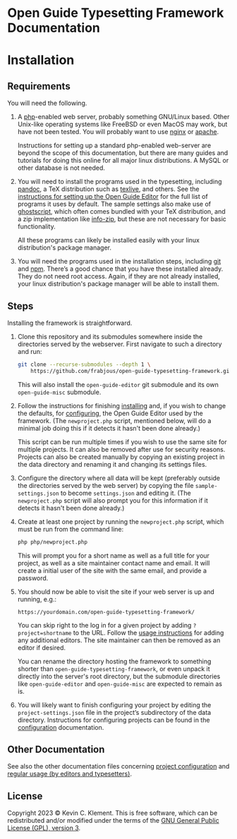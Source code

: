 
# Open Guide Typesetting Framework Documentation

# Installation

## Requirements

You will need the following.

1. A [php](https://www.php.net/)-enabled web server, probably something GNU/Linux based.
   Other Unix-like operating systems like FreeBSD or even MacOS may work, but have not been tested.
   You will probably want to use [nginx](https://www.nginx.com/) or [apache](https://httpd.apache.org/).

    Instructions for setting up a standard php-enabled web-server are beyond the scope of this documentation, but there are many guides and tutorials for doing this online for all major linux distributions.
    A MySQL or other database is not needed.

3. You will need to install the programs used in the typesetting, including [pandoc](https://pandoc.org), a TeX distribution such as [texlive](https://tug.org/texlive/), and others. See the [instructions for setting up the Open Guide Editor](https://github.com/frabjous/open-guide-editor/blob/main/doc/installation.md) for the full list of programs it uses by default.
    The sample settings also make use of [ghostscript](https://www.ghostscript.com/), which often comes bundled with your TeX distribution, and a zip implementation like [info-zip](https://infozip.sourceforge.net/Zip.html), but these are not necessary for basic functionality.

   All these programs can likely be installed easily with your linux distribution's package manager.

5. You will need the programs used in the installation steps, including [git](https://git-scm.com/) and [npm](https://www.npmjs.com/).
    There’s a good chance that you have these installed already.
    They do not need root access.
    Again, if they are not already installed, your linux distribution's package manager will be able to install them.

## Steps

Installing the framework is straightforward.

1. Clone this repository and its submodules somewhere inside the directories served by the webserver. First navigate to such a directory and run:

    ```sh
    git clone --recurse-submodules --depth 1 \
        https://github.com/frabjous/open-guide-typesetting-framework.git
    ```

    This will also install the `open-guide-editor` git submodule and its own `open-guide-misc` submodule.

2. Follow the instructions for finishing [installing](https://github.com/frabjous/open-guide-editor/blob/main/doc/installation.md) and, if you wish to change the defaults, for [configuring](https://github.com/frabjous/open-guide-editor/blob/main/doc/settings.md), the Open Guide Editor used by the framework. (The `newproject.php` script, mentioned below, will do a minimal job doing this if it detects it hasn't been done already.)

    This script can be run multiple times if you wish to use the same site for multiple projects.
       It can also be removed after use for security reasons.
       Projects can also be created manually by copying an existing project in the data directory and renaming it and changing its settings files.

3. Configure the directory where all data will be kept (preferably outside the directories served by the web server) by copying the file `sample-settings.json` to become `settings.json` and editing it.
    (The `newproject.php` script will also prompt you for this information if it detects it hasn't been done already.)

4. Create at least one project by running the `newproject.php` script, which must be run from the command line:

    ```sh
    php php/newproject.php
    ```

    This will prompt you for a short name as well as a full title for your project, as well as a site maintainer contact name and email. It will create a initial user of the site with the same email, and provide a password.

5. You should now be able to visit the site if your web server is up and running, e.g.:

    ```
    https://yourdomain.com/open-guide-typesetting-framework/
    ```

    You can skip right to the log in for a given project by adding `?project=shortname` to the URL. Follow the [usage instructions](https://github.com/frabjous/open-guide-typesetting-framework/blob/main/doc/usage.md) for adding any additional editors. The site maintainer can then be removed as an editor if desired.

   You can rename the directory hosting the framework to something shorter than `open-guide-typesetting-framework`, or even unpack it directly into the server's root directory, but the submodule directories like `open-guide-editor` and `open-guide-misc` are expected to remain as is.

6. You will likely want to finish configuring your project by editing the `project-settings.json` file in the project’s subdirectory of the data directory.
    Instructions for configuring projects can be found in the [configuration](https://github.com/frabjous/open-guide-typesetting-framework/blob/main/doc/configuration.md) documentation.

## Other Documentation

See also the other documentation files concerning [project configuration](https://github.com/frabjous/open-guide-typesetting-framework/blob/main/doc/configuration.md) and [regular usage (by editors and typesetters)](https://github.com/frabjous/open-guide-typesetting-framework/blob/main/doc/usage.md).

## License

Copyright 2023 © Kevin C. Klement.
This is free software, which can be redistributed and/or modified under the terms of the [GNU General Public License (GPL), version 3](https://www.gnu.org/licenses/gpl.html).